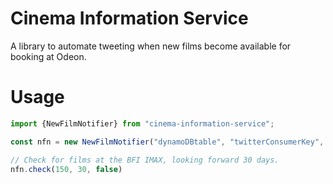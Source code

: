 # Cinema Information Service

A library to automate tweeting when new films become available for booking at Odeon. 

# Usage

```typescript
import {NewFilmNotifier} from "cinema-information-service";

const nfn = new NewFilmNotifier("dynamoDBtable", "twitterConsumerKey", "twitterConsumerSecret", "twitterAccessTokenKey", "twitterAccessTokenSecret");

// Check for films at the BFI IMAX, looking forward 30 days.
nfn.check(150, 30, false)
```